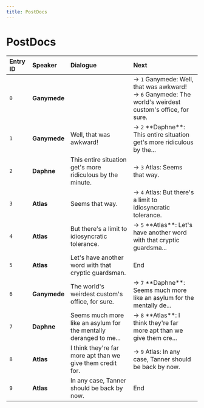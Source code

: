 ```yaml
---
title: PostDocs
---
```


# PostDocs


| Entry ID | Speaker | Dialogue | Next |
| :------- | :------ | :------- | :------------ |
| `0` | **Ganymede** |  | → `1` Ganymede: Well, that was awkward\!<br>→ `6` Ganymede: The world's weirdest custom's office, for sure\. |
| `1` | **Ganymede** | Well, that was awkward\! | → `2` \*\*Daphne\*\*: This entire situation get's more ridiculous by the\.\.\. |
| `2` | **Daphne** | This entire situation get's more ridiculous by the minute\. | → `3` Atlas: Seems that way\. |
| `3` | **Atlas** | Seems that way\. | → `4` Atlas: But there's a limit to idiosyncratic tolerance\. |
| `4` | **Atlas** | But there's a limit to idiosyncratic tolerance\. | → `5` \*\*Atlas\*\*: Let's have another word with that cryptic guardsma\.\.\. |
| `5` | **Atlas** | Let's have another word with that cryptic guardsman\. | End |
| `6` | **Ganymede** | The world's weirdest custom's office, for sure\. | → `7` \*\*Daphne\*\*: Seems much more like an asylum for the mentally de\.\.\. |
| `7` | **Daphne** | Seems much more like an asylum for the mentally deranged to me\.\.\. | → `8` \*\*Atlas\*\*: I think they're far more apt than we give them cre\.\.\. |
| `8` | **Atlas** | I think they're far more apt than we give them credit for\. | → `9` Atlas: In any case, Tanner should be back by now\. |
| `9` | **Atlas** | In any case, Tanner should be back by now\. | End |
